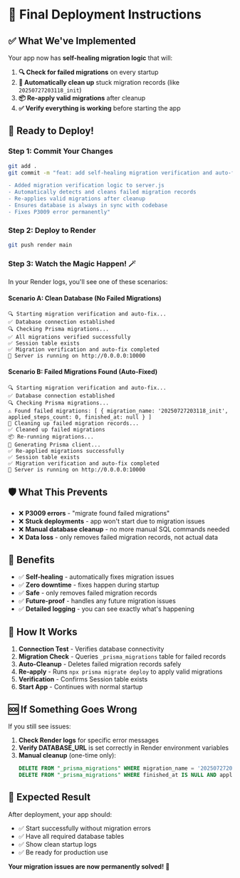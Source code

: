 # 🚀 Final Deployment Instructions

## ✅ What We've Implemented

Your app now has **self-healing migration logic** that will:

1. **🔍 Check for failed migrations** on every startup
2. **🧹 Automatically clean up** stuck migration records (like `20250727203118_init`)
3. **📦 Re-apply valid migrations** after cleanup
4. **✅ Verify everything is working** before starting the app

## 🎯 Ready to Deploy!

### **Step 1: Commit Your Changes**
```bash
git add .
git commit -m "feat: add self-healing migration verification and auto-fix

- Added migration verification logic to server.js
- Automatically detects and cleans failed migration records
- Re-applies valid migrations after cleanup
- Ensures database is always in sync with codebase
- Fixes P3009 error permanently"
```

### **Step 2: Deploy to Render**
```bash
git push render main
```

### **Step 3: Watch the Magic Happen! 🪄**

In your Render logs, you'll see one of these scenarios:

#### **Scenario A: Clean Database (No Failed Migrations)**
```
🔍 Starting migration verification and auto-fix...
✅ Database connection established
🔍 Checking Prisma migrations...
✅ All migrations verified successfully
✅ Session table exists
✅ Migration verification and auto-fix completed
🚀 Server is running on http://0.0.0.0:10000
```

#### **Scenario B: Failed Migrations Found (Auto-Fixed)**
```
🔍 Starting migration verification and auto-fix...
✅ Database connection established
🔍 Checking Prisma migrations...
⚠️ Found failed migrations: [ { migration_name: '20250727203118_init', applied_steps_count: 0, finished_at: null } ]
🧹 Cleaning up failed migration records...
✅ Cleaned up failed migrations
📦 Re-running migrations...
🔧 Generating Prisma client...
✅ Re-applied migrations successfully
✅ Session table exists
✅ Migration verification and auto-fix completed
🚀 Server is running on http://0.0.0.0:10000
```

## 🛡️ What This Prevents

- ❌ **P3009 errors** - "migrate found failed migrations"
- ❌ **Stuck deployments** - app won't start due to migration issues
- ❌ **Manual database cleanup** - no more manual SQL commands needed
- ❌ **Data loss** - only removes failed migration records, not actual data

## 🎉 Benefits

- ✅ **Self-healing** - automatically fixes migration issues
- ✅ **Zero downtime** - fixes happen during startup
- ✅ **Safe** - only removes failed migration records
- ✅ **Future-proof** - handles any future migration issues
- ✅ **Detailed logging** - you can see exactly what's happening

## 🔧 How It Works

1. **Connection Test** - Verifies database connectivity
2. **Migration Check** - Queries `_prisma_migrations` table for failed records
3. **Auto-Cleanup** - Deletes failed migration records safely
4. **Re-apply** - Runs `npx prisma migrate deploy` to apply valid migrations
5. **Verification** - Confirms Session table exists
6. **Start App** - Continues with normal startup

## 🆘 If Something Goes Wrong

If you still see issues:

1. **Check Render logs** for specific error messages
2. **Verify DATABASE_URL** is set correctly in Render environment variables
3. **Manual cleanup** (one-time only):
   ```sql
   DELETE FROM "_prisma_migrations" WHERE migration_name = '20250727203118_init';
   DELETE FROM "_prisma_migrations" WHERE finished_at IS NULL AND applied_steps_count = 0;
   ```

## 🎯 Expected Result

After deployment, your app should:
- ✅ Start successfully without migration errors
- ✅ Have all required database tables
- ✅ Show clean startup logs
- ✅ Be ready for production use

**Your migration issues are now permanently solved!** 🎉

